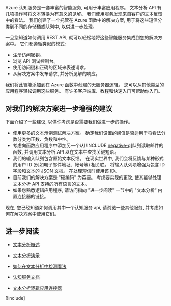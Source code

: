 Azure 认知服务是一套丰富的智能服务, 可用于丰富应用程序。 文本分析 API 有几项操作可将文本转换为有意义的见解。 我们使用服务发现来自客户的文本反馈中的看法。 我们创建了一个托管在 Azure 函数中的解决方案, 用于将这些短信分类到不同的存储桶或队列中, 以供进一步处理。

一旦您知道如何调用 REST API, 就可以轻松地将这些智能服务集成到您的解决方案中。 它们都遵循类似的模式:

- 注册访问密钥。
- 浏览 API 测试控制台。
- 使用访问键和正确的区域来表述请求。
- 从解决方案中发布请求, 并分析见解的响应。

我们将此智能添加到在 Azure 函数中创建的无服务器逻辑。 您可以从其他类型的应用程序轻松调用这些服务。 有许多客户端库、教程和快速入门可帮助你入门。

## <a name="suggestions-for-further-enhancement-of-our-solution"></a>对我们的解决方案进一步增强的建议

下面介绍了一些建议, 以供你考虑是否需要我们做进一步的操作。

- 使用更多的文本示例测试解决方案。 确定我们设置的阈值是否适用于将看法分数分类为正数、负数和中性。
- 考虑向函数应用程序中添加另一个从[!INCLUDE [negative-q](./q-name-negative.md)]队列读取邮件的函数, 并调用文本分析 API 以在文本中查找关键短语。
- 我们的输入队列包含原始文本反馈。 在现实世界中, 我们会将反馈与某种形式的用户 ID (例如电子邮件地址、帐号等) 相关联。 将输入队列项增强为包含 ID 字段和文本的 JSON 文档。 在处理短信时使用该 ID。
- 目前我们的解决方案是 "硬编码" 为英语。 考虑要实现的更改, 使其能够处理文本分析 API 支持的所有语言的文本。
- 如果您熟悉逻辑应用程序, 请访问指向 "进一步阅读" 一节中的 "文本分析" 内置连接器的链接。

现在, 您已经知道如何调用其中一个认知服务 api, 请浏览一些其他服务, 并考虑如何在解决方案中使用它们。

## <a name="further-reading"></a>进一步阅读

- [文本分析概述](https://docs.microsoft.com/azure/cognitive-services/text-analytics/overview)
- [文本分析演示](https://azure.microsoft.com/services/cognitive-services/text-analytics/)
- [如何在文本分析中检测看法](https://docs.microsoft.com/azure/cognitive-services/text-analytics/how-tos/text-analytics-how-to-sentiment-analysis)
- [认知服务文档](https://docs.microsoft.com/azure/cognitive-services/)

- [文本分析逻辑应用连接器](https://docs.microsoft.com/connectors/cognitiveservicestextanalytics/)

[!include[](../../../includes/azure-sandbox-cleanup.md)]
